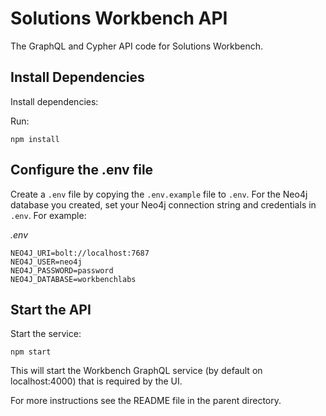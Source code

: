# Solutions Workbench API
The GraphQL and Cypher API code for Solutions Workbench.

## Install Dependencies 

Install dependencies:

Run:
```
npm install
```

## Configure the .env file
Create a `.env` file by copying the `.env.example` file to `.env`. For the Neo4j database you created, set your Neo4j connection string and credentials in `.env`. For example:

*.env*

```
NEO4J_URI=bolt://localhost:7687
NEO4J_USER=neo4j
NEO4J_PASSWORD=password
NEO4J_DATABASE=workbenchlabs
```

## Start the API

Start the service:

```
npm start
```

This will start the Workbench GraphQL service (by default on localhost:4000) that is required by the UI.

For more instructions see the README file in the parent directory.


